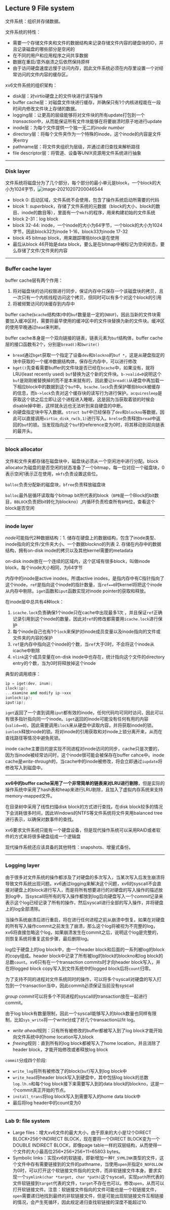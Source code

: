 ## Lecture 9 File system

文件系统：组织并存储数据。

文件系统的特性：

- 需要一个存储文件夹和文件的数据结构来记录存储文件内容的硬盘块的ID，并且记录磁盘的哪些部分是空闲的
- 在不同的用户和应用程序之间共享数据
- 数据在重启/意外崩溃之后依然保持原样
- 由于访问硬盘速度远慢于访问内存，因此文件系统必须在内存里设置一个对经常访问的文件内容的缓存区。

xv6文件系统的组织架构：

- disk层：对virtio硬盘上的文件块进行读写操作
- buffer cache层：对磁盘文件块进行缓存，并确保只有1个内核进程能在一段时间内修改文件块上存储的数据。
- logging层：让更高的层级能够将对文件块的所有update打包到一个*transaction*中，从而能保证所有文件块能够在将要崩溃时原子地进行update
- inode层：为每个文件提供一个独一无二的*inode number*
- directory层：将每个文件夹作为一个特殊的inode，这个inode的内容是文件夹entry
- pathname层：将文件夹组织为层级，并通过递归查找来解析路径
- file descriptor层：将管道、设备等UNIX资源用文件系统进行抽象

--------------------------

### Disk layer

文件系统将磁盘分为了几个部分，每个部分的最小单元是block，一个block的大小为1024字节，![image-20210207200046544](https://fanxiao.tech/img/posts/MIT_6S081/image-20210207200046544.png)

- block 0: 启动区域，文件系统不会使用，包含了操作系统启动所需要的代码
- blcok 1: *superblock*，存储了文件系统的元数据（block的大小、block的数目、inode的数目等），里面有一个`mkfs`的程序，用来构建初始的文件系统
- block 2-31：log block
- block 32-44: inode，一个inode的大小为64字节，一个block的大小为1024字节，因此block32为inode 1-16，block33为inode 17-32
- block 45 bitmap block，用来跟踪哪些block是在使用
- 最后从block 46开始是data block，要么是在bitmap中被标记为空闲状态，要么存储了文件/文件夹的内容

----------------

### Buffer cache layer

buffer cache层有两个作用：

1. 将对磁盘块的访问权限进行同步，保证内存中只保存一个该磁盘块的拷贝，且一次只有一个内核线程访问这个拷贝，但同时可以有多个对这个block的引用
2. 将被频繁访问的块缓存到内存中

buffer cache(`bcache`结构体)中的`buf`数量是一定的(`NBUF`)，因此当新的文件块需要加入缓冲区时，需要将最早使用的缓冲区中的文件块替换为新的文件块。缓冲区的使用早晚通过`head`来判断。

buffer cache本身是一个双向链接的链表，链表元素为`buf`结构体，buffer cache层的接口函数有2个，分别是`bread()`和`bwrite()`

* `bread`通过`bget`获取一个指定了设备`dev`和`blockno`的`buf *`，这是从硬盘指定的块中获取的一个缓冲数据结构体，保存在内存中，可以进行修改
* `bget()`先查看需要buffer的文件块是否已经在`bcache`中，如果没有，就将LRU(least recently used) `buf`替换为这个新的文件块。`b->valid=0`说明这个`buf`是刚刚被替换掉的而不是本来就有的，因此要让`bread()`从硬盘中再加载一下相应block中的数据到这个`buf`中。`bcache.lock`负责保护哪些block被缓存的信息，而`b->lock`负责对这个缓存块的读写行为进行保护。`acquiresleep`是获取这个锁之后立即让这个进程进入睡眠，这是因为当获取着锁的时候会disable掉中断，这样就永远也无法听到来自硬盘的中断。
* 向硬盘指定块中写入数据。`struct buf`中已经保存了`dev`和`blockno`等数据，因此可以直接调用`virtio_disk_rw(b,1)`进行写入。`brelse`负责释放`bread`中返回的`buf`的锁。当发现指向这个`buf`的reference变为0时，将其移动到双向链表的最开头。

------------------

### block allocator

文件和文件夹都存储在磁盘块中，磁盘块必须从一个空闲池中进行分配。block allocator为磁盘的是否空闲的状态准备了一个bitmap，每一位对应一个磁盘块，0表示空闲1表示正在使用，`mkfs`负责设置这些位。

`balloc`负责分配新的磁盘块，`bfree`负责释放磁盘块

`balloc`最外层循环读取每个bitmap bit所代表的block（`BPB`是一个Block的bit数目，`BBLOCK`负责把bit转化为blockno）,内循环负责检查所有`BPB`位，查看这个block是否空闲

-------------------

### inode layer

*node*可能指代2种数据结构：1. 储存在硬盘上的数据结构，包含了inode类型、inode指向的文件/文件夹大小、一个数据blockno的列表 2. 存储在内存中的数据结构，拥有on-disk inode的拷贝以及其他kernel需要的metadata

on-disk inode放在一个连续的区域内，这个区域有很多block，叫做inode block，每个inode大小相同，为64字节

内存中的inode是active inodes，所谓active inodes，是指内存中有C指针指向了这个inode，`ref`是指向这个inode的指针数量，当`ref==0`时kernel将把这个inode从内存中剔除。`iget`函数和`iput`函数实现对inode pointer的获取和释放。

在inode层中总共有4种lock：

1. `icache.lock`负责确保1个inode只在cache中出现最多1次 ，并且保证`ref`正确记录引用到这个inode的数量，因此对`ref`的修改都需要用`icache.lock`进行保护 
2.  每个inode自己也有1个`lock`来保护对inode成员变量以及inode指向的文件或文件夹的内容的保护 
3.  `ref`是内存中指向这个inode的个数，当`ref`大于0时，不会将这个inode从icache中剔除 
4. `nlink`这个成员变量在on-disk inode中也存在，统计指向这个文件的directory entry的个数，当为0时将释放掉这个inode

典型的调用顺序：

```c++
ip = iget(dev, inum);
ilock(ip);
...examine and modify ip->xxx
iunlock(ip);
iput(ip);
```

`iget`返回了一个直到调用`iput`都有效的inode，任何代码均可同时访问，因此可以有很多指针指向同一个inode。`iget`返回的inode可能没有任何有用的内容(`valid==0`)，因此需要调用`ilock`来从硬盘中读取内容，并将获取inode的锁。`iunlock`释放inode的锁。将对inode的引用获取和对inode上锁分离开来，从而在查找路径等情况中避免死锁。

inode cache主要目的是实现不同进程对inode访问的同步，cache只是次要的，因为当inode被经常访问时，这个inode很可能会被保存在buffer cahce中。inode cache是*write-through*的，当cache中的inode被修改，将会立即通过`iupdate`将修改写入到磁盘中。

-----------------

**xv6中的buffer cache采用了一个非常简单的链表来对LRU进行剔除**，但是实际的操作系统中采用了hash表和heap来进行LRU剔除，且加入了虚拟内存系统来支持memory-mapped文件。

在目录树中采用了线性扫描disk block的方式进行查找，在disk block较多的情况下会消耗很多时间，因此Windows的NTFS等文件系统将文件夹用balanced tree进行表示，以确保对数事件的查找。

xv6要求文件系统只能有一个硬盘设备，但是现代操作系统可以采用RAID或者软件的方式来将很多硬盘组成一个逻辑盘

现代操作系统还应该具备的其他特性：snapshots、增量式备份。

----------------

### Logging layer

由于很多对文件系统的操作都涉及了对硬盘的多次写入，当某次写入后发生崩溃将导致文件系统出现问题。xv6通过logging来解决这个问题，xv6的syscall不会直接对硬盘上的block进行写入，而是将所有想要进行的对硬盘的写入操作的描述放到log中，当syscall将所有的写入操作都放到log后向硬盘写入一个*commit*记录来表示这个log已经记录了所有的操作，然后syscall进行全部的写入操作，并将硬盘上的log全部清除。

当操作系统崩溃后进行重启，将在进行任何进程之前从崩溃中恢复。如果在对硬盘的所有写入操作commit之前发生了崩溃，那么这个log将被视为不完整的log，xv6将直接忽略这个log，如果崩溃发生在commit之后，说明这个log是完整的，则恢复系统将重复这些步骤，最后删除log。

log位于硬盘上的log block中，由一个header block和后面的一系列被log的block的copy组成。header block中记录了所有被log的block的blockno和log block的总数`count`。xv6只有在一个transaction commits时才向header block写入，并在将logged block copy写入到文件系统中的logged block后将`count`归零。

为了支持不同的进程对文件系统同时的操作，可以将多个syscall对硬盘的写入打包到一个transaction当中，因此commit必须保证当前没有syscall

*group commit*可以将多个不同进程的syscall的transaction放在一起进行commit。

由于log block有数量限制，因此一个syscall能够写入的block数量也同样有限制，比如`sys_write`将一个write分成了好几个transaction以fit log。

- *write ahead*规则：只有所有被修改的buffer都被写入到了log block才能开始向文件系统中的home location写入block
- *freeing*规则：直到所有的log block都被写入了home location，并且消除了header block，才能开始修改或者释放log block

`commit`分成四个阶段:

* `write_log`将所有被修改了的block(`buf`)写入到log block中
* `write_head`将header block写入到硬盘中，其中包括log block的总数`log.lh.n`和每个log block接下来需要写入到的data block的blockno，这是一个commit真正开始的节点。
* `install_trans`将log block写入到需要写入的home data block中
* 最后将log header中的count变为0

-----------------------------

### Lab 9: file system

* Large files：增大xv6文件的最大大小，由于原来的大小是12个DIRECT  BLOCK+256个INDIRECT BLOCK，现在要将一个DIRECT BLOCK变为一个DOUBLE INDIRECT  BLOCK，即像page table一样的双层结构，从而使得一个文件的大小最高位256*256+256+11=65803 bytes。
* Symbolic links：实现xv6的软链接，即新增加一种`T_SYMLINK`类型的文件，这个文件中存有需要链接到的文件的pathname，当使用`open`并指定`O_NOFOLLOW`为0时，可以打开这个软链接文件指向的文件，而非软链接文件本身。要求实现一个`symlink(char *target, char *path)`这个syscall，实现`path`所代表的文件软链接到`target`代表的文件，`target`不存在也可以。修改`open`，从而可以打开软链接文件。注意：软链接文件指向的文件可能也是一个软链接文件，`open`需要递归地找到最终的非软链接文件，但是可能出现软链接文件互相链接的情况，会产生死循环，因此规定递归查找软链接的深度不能超过10.
